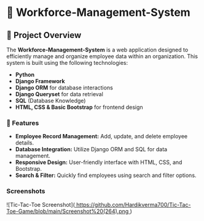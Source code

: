 # 🏢 Workforce-Management-System




## 📖 Project Overview

The **Workforce-Management-System** is a web application designed to efficiently manage and organize employee data within an organization. This system is built using the following technologies:

- **Python**
- **Django Framework**
- **Django ORM** for database interactions
- **Django Queryset** for data retrieval
- **SQL** (Database Knowledge)
- **HTML, CSS & Basic Bootstrap** for frontend design

### 🚀 Features

- **Employee Record Management:** Add, update, and delete employee details.
- **Database Integration:** Utilize Django ORM and SQL for data management.
- **Responsive Design:** User-friendly interface with HTML, CSS, and Bootstrap.
- **Search & Filter:** Quickly find employees using search and filter options.

### Screenshots 
![Tic-Tac-Toe Screenshot]([ https://github.com/Hardikverma700/Tic-Tac-Toe-Game/blob/main/Screenshot%20(264).png ](https://github.com/Hardikverma700/Workforce-Management-System/blob/main/screenshots/Screenshot%20(292).png))


